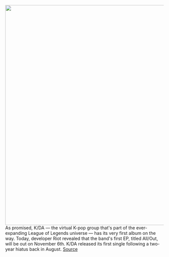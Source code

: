 <img src='https://cdn.vox-cdn.com/thumbor/u0tVF9nYZ8hgGjOnJh_6JEWyzkY=/0x0:3648x2052/1200x800/filters:focal(1533x735:2115x1317)/cdn.vox-cdn.com/uploads/chorus_image/image/67570044/MBAR_015_KDA_SeraConfirmation_Post_16x9_Twtr_FINAL_v2_2020_09_03.0.jpg' width='700px' /><br/>
As promised, K/DA — the virtual K-pop group that's part of the ever-expanding League of Legends universe — has its very first album on the way. Today, developer Riot revealed that the band's first EP, titled All/Out, will be out on November 6th. K/DA released its first single following a two-year hiatus back in August.
<a href='https://www.theverge.com/2020/10/2/21496800/kda-league-of-legends-k-pop-album-release-date'> Source <a/>